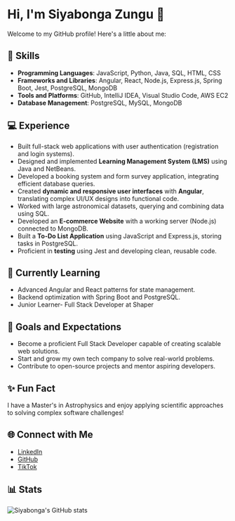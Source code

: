 # 

# Hi, I'm Siyabonga Zungu 👋  
Welcome to my GitHub profile! Here's a little about me:

## 🌟 Skills  
- **Programming Languages**: JavaScript, Python, Java, SQL, HTML, CSS  
- **Frameworks and Libraries**: Angular, React, Node.js, Express.js, Spring Boot, Jest, PostgreSQL, MongoDB  
- **Tools and Platforms**: GitHub, IntelliJ IDEA, Visual Studio Code, AWS EC2  
- **Database Management**: PostgreSQL, MySQL, MongoDB  

## 💻 Experience  
- Built full-stack web applications with user authentication (registration and login systems).  
- Designed and implemented **Learning Management System (LMS)** using Java and NetBeans.  
- Developed a booking system and form survey application, integrating efficient database queries.  
- Created **dynamic and responsive user interfaces** with **Angular**, translating complex UI/UX designs into functional code.  
- Worked with large astronomical datasets, querying and combining data using SQL.  
- Developed an **E-commerce Website** with a working server (Node.js) connected to MongoDB.  
- Built a **To-Do List Application** using JavaScript and Express.js, storing tasks in PostgreSQL.  
- Proficient in **testing** using Jest and developing clean, reusable code.  

## 🚀 Currently Learning  
- Advanced Angular and React patterns for state management.  
- Backend optimization with Spring Boot and PostgreSQL.  
- Junior Learner- Full Stack Developer at Shaper  

## 🎯 Goals and Expectations  
- Become a proficient Full Stack Developer capable of creating scalable web solutions.  
- Start and grow my own tech company to solve real-world problems.  
- Contribute to open-source projects and mentor aspiring developers.  

## ✨ Fun Fact  
I have a Master's in Astrophysics and enjoy applying scientific approaches to solving complex software challenges!  

## 🌐 Connect with Me  
- [LinkedIn](https://www.linkedin.com/in/siyabonga-zungu-851a501b4/)  
- [GitHub](https://github.com/216037150)
- [TikTok](https://www.tiktok.com/@masiya751?lang=en)

## 📊 Stats  
![Siyabonga's GitHub stats](https://github-readme-stats.vercel.app/api?username=216037150&show_icons=true&theme=radical)  
